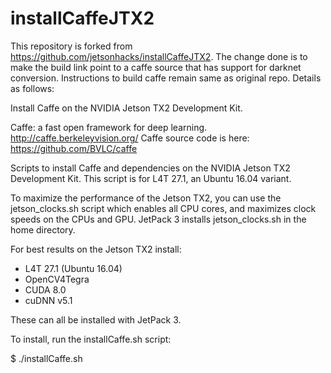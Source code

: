 # installCaffeJTX2
This repository is forked from https://github.com/jetsonhacks/installCaffeJTX2. The change done is to make the build link point to a caffe source that has support for darknet conversion. Instructions to build caffe remain same as original repo. Details as follows:

Install Caffe on the NVIDIA Jetson TX2 Development Kit.

Caffe: a fast open framework for deep learning. http://caffe.berkeleyvision.org/
Caffe source code is here: https://github.com/BVLC/caffe

Scripts to install Caffe and dependencies on the NVIDIA Jetson TX2 Development Kit.
This script is for L4T 27.1, an Ubuntu 16.04 variant. 

To maximize the performance of the Jetson TX2, you can use the jetson_clocks.sh script which enables all CPU cores, and maximizes clock speeds on the CPUs and GPU. JetPack 3 installs jetson_clocks.sh in the home directory.

For best results on the Jetson TX2 install:

<ul>
<li>L4T 27.1 (Ubuntu 16.04)</li>
<li>OpenCV4Tegra</li>
<li>CUDA 8.0</li>
<li>cuDNN v5.1</li>
</ul>

These can all be installed with JetPack 3.

To install, run the installCaffe.sh script:

$ ./installCaffe.sh

